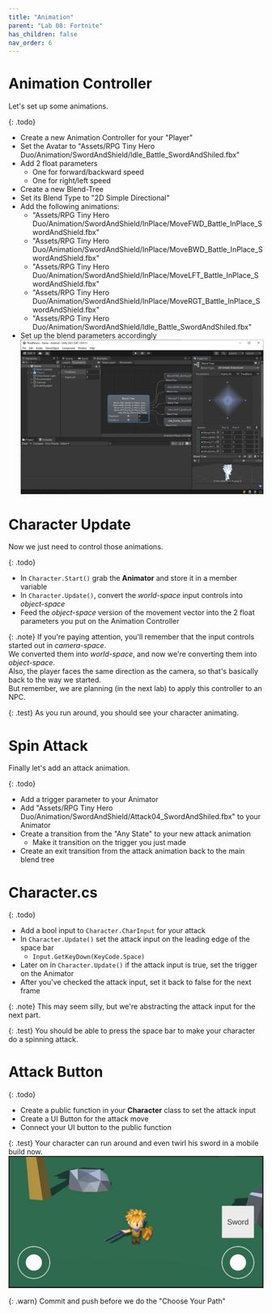 ```yaml
---
title: "Animation"
parent: "Lab 08: Fortnite"
has_children: false
nav_order: 6
---
```


# Animation Controller
Let's set up some animations.

{: .todo}
* Create a new Animation Controller for your "Player"
* Set the Avatar to "Assets/RPG Tiny Hero Duo/Animation/SwordAndShield/Idle_Battle_SwordAndShiled.fbx"
* Add 2 float parameters
	* One for forward/backward speed
	* One for right/left speed
* Create a new Blend-Tree
* Set its Blend Type to "2D Simple Directional"
* Add the following animations:
	* "Assets/RPG Tiny Hero Duo/Animation/SwordAndShield/InPlace/MoveFWD_Battle_InPlace_SwordAndShield.fbx"
	* "Assets/RPG Tiny Hero Duo/Animation/SwordAndShield/InPlace/MoveBWD_Battle_InPlace_SwordAndShield.fbx"
	* "Assets/RPG Tiny Hero Duo/Animation/SwordAndShield/InPlace/MoveLFT_Battle_InPlace_SwordAndShield.fbx"
	* "Assets/RPG Tiny Hero Duo/Animation/SwordAndShield/InPlace/MoveRGT_Battle_InPlace_SwordAndShield.fbx"
	* "Assets/RPG Tiny Hero Duo/Animation/SwordAndShield/Idle_Battle_SwordAndShiled.fbx"
* Set up the blend parameters accordingly
![Blend Tree](images/lab08/blendtree.jpg "Blend Tree")

# Character Update
Now we just need to control those animations.

{: .todo}
* In `Character.Start()` grab the **Animator** and store it in a member variable
* In `Character.Update()`, convert the *world-space* input controls into *object-space*
* Feed the *object-space* version of the movement vector into the 2 float parameters you put on the Animation Controller

{: .note}
If you're paying attention, you'll remember that the input controls started out in *camera-space*.\
We converted them into *world-space*, and now we're converting them into *object-space*.\
Also, the player faces the same direction as the camera, so that's basically back to the way we started.\
But remember, we are planning (in the next lab) to apply this controller to an NPC.

{: .test}
As you run around, you should see your character animating.

# Spin Attack
Finally let's add an attack animation.

{: .todo}
* Add a trigger parameter to your Animator
* Add "Assets/RPG Tiny Hero Duo/Animation/SwordAndShield/Attack04_SwordAndShiled.fbx" to your Animator
* Create a transition from the "Any State" to your new attack animation
	* Make it transition on the trigger you just made
* Create an exit transition from the attack animation back to the main blend tree

# Character.cs

{: .todo}
* Add a bool input to `Character.CharInput` for your attack
* In `Character.Update()` set the attack input on the leading edge of the space bar
	* `Input.GetKeyDown(KeyCode.Space)`
* Later on in `Character.Update()` if the attack input is true, set the trigger on the Animator
* After you've checked the attack input, set it back to false for the next frame

{: .note}
This may seem silly, but we're abstracting the attack input for the next part.

{: .test}
You should be able to press the space bar to make your character do a spinning attack.

# Attack Button

{: .todo}
* Create a public function in your **Character** class to set the attack input
* Create a UI Button for the attack move
* Connect your UI button to the public function

{: .test}
Your character can run around and even twirl his sword in a mobile build now.
![Sword Button](images/lab08/swordbutton.jpg "Sword Button")

{: .warn}
Commit and push before we do the "Choose Your Path"